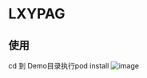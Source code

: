 # LXYPAG
## 使用
cd 到 Demo目录执行pod install
![image](https://github.com/liang1520912/LXYPAG/assets/19605829/57ac9c96-fb6b-49c2-ad23-240ea0d6bed3)
